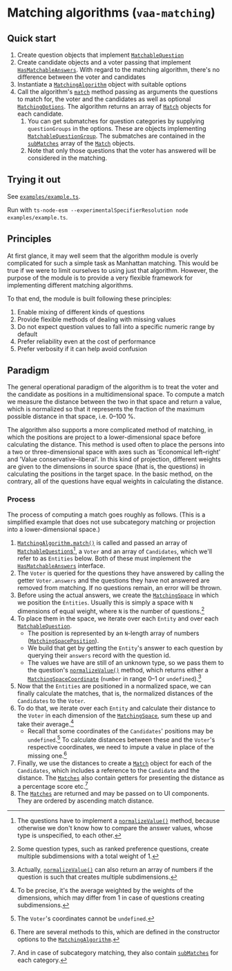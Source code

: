 # Matching algorithms (`vaa-matching`)

## Quick start

1. Create question objects that implement [`MatchableQuestion`](./src/question/matchableQuestion.ts)
2. Create candidate objects and a voter passing that implement [`HasMatchableAnswers`](./src/answer/hasMatchableAnswers.ts). With regard to the matching algorithm, there's no difference between the voter and candidates
3. Instantiate a [`MatchingAlgorithm`](./src/algorithms/matchingAlgorithm.ts) object with suitable options
4. Call the algorithm's [`match`](./src/algorithms/matchingAlgorithm.ts) method passing as arguments the questions to match for, the voter and the candidates as well as optional [`MatchingOptions`](./src/algorithms/matchingAlgorithm.type.ts). The algorithm returns an array of [`Match`](./src/match/match.ts) objects for each candidate.
   1. You can get submatches for question categories by supplying `questionGroups` in the options. These are objects implementing [`MatchableQuestionGroup`](./src/question/matchableQuestionGroup.ts). The submatches are contained in the [`subMatches`](./src/match/subMatch.ts) array of the [`Match`](./src/match/match.ts) objects.
   2. Note that only those questions that the voter has answered will be considered in the matching.

## Trying it out

See [`examples/example.ts`](./examples/example.ts).

Run with `ts-node-esm --experimentalSpecifierResolution node examples/example.ts`.

## Principles

At first glance, it may well seem that the algorithm module is overly complicated for such a simple task as Manhattan matching. This would be true if we were to limit ourselves to using just that algorithm. However, the purpose of the module is to provide a very flexible framework for implementing different matching algorithms.

To that end, the module is built following these principles:

1. Enable mixing of different kinds of questions
2. Provide flexible methods of dealing with missing values
3. Do not expect question values to fall into a specific numeric range by default
4. Prefer reliability even at the cost of performance
5. Prefer verbosity if it can help avoid confusion

## Paradigm

The general operational paradigm of the algorithm is to treat the voter and the candidate as positions in a multidimensional space. To compute a match we measure the distance between the two in that space and return a value, which is normalized so that it represents the fraction of the maximum possible distance in that space, i.e. 0–100 %.

The algorithm also supports a more complicated method of matching, in which the positions are project to a lower-dimensional space before calculating the distance. This method is used often to place the persons into a two or three-dimensional space with axes such as 'Economical left–right' and 'Value conservative–liberal'. In this kind of projection, different weights are given to the dimensions in source space (that is, the questions) in calculating the positions in the target space. In the basic method, on the contrary, all of the questions have equal weights in calculating the distance.

### Process

The process of computing a match goes roughly as follows. (This is a simplified example that does not use subcategory matching or projection into a lower-dimensional space.)

1. [`MatchingAlgorithm.match()`](./src/algorithms/matchingAlgorithm.ts) is called and passed an array of [`MatchableQuestion`s](./src/question/matchableQuestion.ts)[^1], a `Voter` and an array of `Candidates`, which we'll refer to as `Entities` below. Both of these must implement the [`HasMatchableAnswers`](./src/answer/hasMatchableAnswers.ts) interface.
2. The `Voter` is queried for the questions they have answered by calling the getter `Voter.answers` and the questions they have not answered are removed from matching. If no questions remain, an error will be thrown.
3. Before using the actual answers, we create the [`MatchingSpace`](./src/space/matchingSpace.ts) in which we position the `Entities`. Usually this is simply a space with `N` dimensions of equal weight, where `N` is the number of questions.[^2]
4. To place them in the space, we iterate over each `Entity` and over each [`MatchableQuestion`](./question/mathcableQuestion.ts).
   - The position is represented by an `N`-length array of numbers ([`MatchingSpacePosition`](./src/space/position.ts)).
   - We build that get by getting the `Entity`'s answer to each question by querying their `answers` record with the question id.
   - The values we have are still of an unknown type, so we pass them to the question's [`normalizeValue()`](./src/question/matchableQuestion.ts) method, which returns either a [`MatchingSpaceCoordinate`](./src/space/matchingSpace.ts) (`number` in range 0–1 or `undefined`).[^3]
5. Now that the `Entities` are positioned in a normalized space, we can finally calculate the matches, that is, the normalized distances of the `Candidates` to the `Voter`.
6. To do that, we iterate over each `Entity` and calculate their distance to the `Voter` in each dimension of the [`MatchingSpace`](./src/space/matchingSpace.ts), sum these up and take their average.[^4]
   - Recall that some coordinates of the `Candidates`' positions may be `undefined`.[^5] To calculate distances between these and the `Voter`'s respective coordinates, we need to impute a value in place of the missing one.[^6]
7. Finally, we use the distances to create a [`Match`](./src/match/match.ts) object for each of the `Candidates`, which includes a reference to the `Candidate` and the distance. The [`Matches`](./src/match/match.ts) also contain getters for presenting the distance as a percentage score etc.[^7]
8. The [`Matches`](./src/match/match.ts) are returned and may be passed on to UI components. They are ordered by ascending match distance.

[^1]: The questions have to implement a [`normalizeValue()`](./src/question/matchableQuestion.ts) method, because otherwise we don't know how to compare the answer values, whose type is unspecified, to each other.

[^2]: Some question types, such as ranked preference questions, create multiple subdimensions with a total weight of 1.

[^3]: Actually, [`normalizeValue()`](./src/question/matchableQuestion.ts) can also return an array of numbers if the question is such that creates multiple subdimensions.

[^4]: To be precise, it's the average weighted by the weights of the dimensions, which may differ from 1 in case of questions creating subdimensions.

[^5]: The `Voter`'s coordinates cannot be `undefined`.

[^6]: There are several methods to this, which are defined in the constructor options to the [`MatchingAlgorithm`](./src/algorithms/matchingAlgorithm.ts).

[^7]: And in case of subcategory matching, they also contain [`subMatches`](./src/match/subMatch.ts) for each category.

